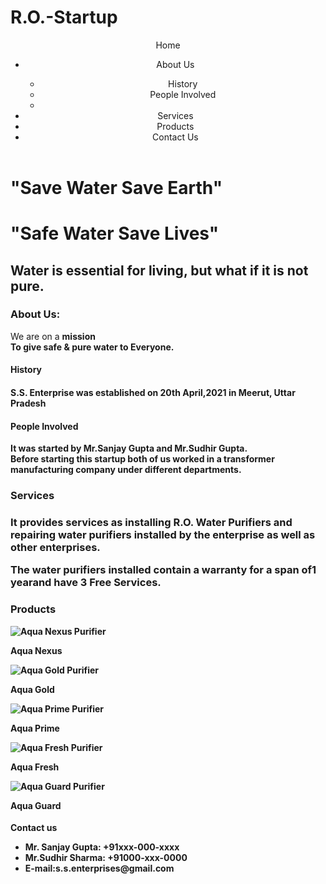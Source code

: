 # R.O.-Startup
<!DOCTYPE html>
<html>
 <head>
  <meta charset="UTF-8>
  <title>S.S. Enterprise</title>
  <link rel="R.O.-Startup" href="">
 </head>
 <body>
  <header>
   <div class="header-logo">Home</div>
   <div class="header-list"><ul>
   <li>About Us<div class="About Us"><ul><li>History</li> <li>People Involved<li></ul></div>
   <li>Services</li>
   <li>Products</li>
   <li>Contact Us</li></ul></div>
  </header>
  <div class="main">
   <div class="body-contents">
    <h1>"Save Water Save Earth"</h1>
    <h1>"Safe Water Save Lives"</h1>
    <h2>Water is essential for living, but what if it is not pure.</h2>
   <div class="contents">
    <h3>About Us:</h3>
     <p>We are on a <b>mission<b><br>To give <b>safe & pure water</b> to <b>Everyone.</b>
     <h4>History<h4>
      <p>S.S. Enterprise was established on 20th April,2021 in Meerut, Uttar Pradesh</p>
     <h4>People Involved</h4>
      <p>It was started by Mr.Sanjay Gupta and Mr.Sudhir Gupta.<br>Before starting this startup both of us worked in a transformer manufacturing company under different departments.</p>
    <h3>Services<h3>
     <p>It provides services as installing R.O. Water Purifiers and repairing water purifiers installed by the enterprise as well as other enterprises.</p>
     <p>The water purifiers installed contain a warranty for a span of<span>1 year</span>and have <span>3 Free Services</span>.</p>
    <h3>Products</h3>
    <img src="" alt="Aqua Nexus Purifier">
     <p>Aqua Nexus</p>
     <img src="" alt="Aqua Gold Purifier">
     <p>Aqua Gold</p>
     <img src="" alt="Aqua Prime Purifier">
     <p>Aqua Prime</p>
     <img src="" alt="Aqua Fresh Purifier">
     <p>Aqua Fresh</p>
     <img src="" alt="Aqua Guard Purifier">
     <p>Aqua Guard</p>
    </div>
   </div>
     <footer>
   <div class="footer-logo">Contact us</div>
   <div class="footer-list"><ul>
    <li>Mr. Sanjay Gupta: +91xxx-000-xxxx</li>
    <li>Mr.Sudhir Sharma: +91000-xxx-0000</li>
    <li>E-mail:s.s.enterprises@gmail.com</li></ul>
   </div>
  </footer>                                       
  </body>
 </html> 

